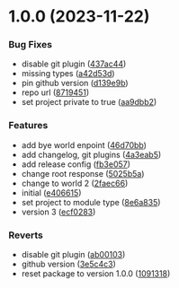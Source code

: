 # 1.0.0 (2023-11-22)


### Bug Fixes

* disable git plugin ([437ac44](https://github.com/phucnguyen035/semantic-release-demo-2/commit/437ac44e1d59b34a215243594e040d7762e20a7c))
* missing types ([a42d53d](https://github.com/phucnguyen035/semantic-release-demo-2/commit/a42d53d6358c3f125636ae2af99cbd41945a2c90))
* pin github version ([d139e9b](https://github.com/phucnguyen035/semantic-release-demo-2/commit/d139e9b5c5e36a0d81dd27dcaead71ba7c509604))
* repo url ([8719451](https://github.com/phucnguyen035/semantic-release-demo-2/commit/8719451bc8722b086f2e34a481a0e0b274754c24))
* set project private to true ([aa9dbb2](https://github.com/phucnguyen035/semantic-release-demo-2/commit/aa9dbb2c19b209c6649537f66679e12a030eb529))


### Features

* add bye world enpoint ([46d70bb](https://github.com/phucnguyen035/semantic-release-demo-2/commit/46d70bb3adcbf31eb3ff3fa9c092ef3450ead552))
* add changelog, git plugins ([4a3eab5](https://github.com/phucnguyen035/semantic-release-demo-2/commit/4a3eab5bbc7e9cb08b615cd90e3aa733a887c644))
* add release config ([fb3e057](https://github.com/phucnguyen035/semantic-release-demo-2/commit/fb3e057277787956abd8f7b202755d0b71170c54))
* change root response ([5025b5a](https://github.com/phucnguyen035/semantic-release-demo-2/commit/5025b5a6f772f9c291aea82c8a0409c29ffde56d))
* change to world 2 ([2faec66](https://github.com/phucnguyen035/semantic-release-demo-2/commit/2faec660fc30557b2951bdd534d8bc494d8a9521))
* initial ([e406615](https://github.com/phucnguyen035/semantic-release-demo-2/commit/e40661504503434cfd0801d8e074b914f5c47c0d))
* set project to module type ([8e6a835](https://github.com/phucnguyen035/semantic-release-demo-2/commit/8e6a83505e970d57ca8cb2a24188a52b8152c555))
* version 3 ([ecf0283](https://github.com/phucnguyen035/semantic-release-demo-2/commit/ecf0283f9846f9d9ceed5370a307333eb4992c72))


### Reverts

* disable git plugin ([ab00103](https://github.com/phucnguyen035/semantic-release-demo-2/commit/ab00103d2c51d2adf4dbf9d8909fce4071655c75))
* github version ([3e5c4c3](https://github.com/phucnguyen035/semantic-release-demo-2/commit/3e5c4c32b921be13ae742a3d8a8e3b4fd075ceed))
* reset package to version 1.0.0 ([1091318](https://github.com/phucnguyen035/semantic-release-demo-2/commit/1091318c2113a02db65f2d4c2234cd8b0261669e))
